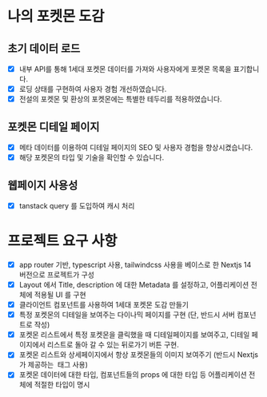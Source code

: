 # 나의 포켓몬 도감
## 초기 데이터 로드
- [x] 내부 API를 통해 1세대 포켓몬 데이터를 가져와 사용자에게 포켓몬 목록을 표기합니다.
- [x] 로딩 상태를 구현하여 사용자 경험 개선하였습니다.
- [x] 전설의 포켓몬 및 환상의 포켓몬에는 특별한 테두리를 적용하였습니다.

## 포켓몬 디테일 페이지
- [x] 메타 데이터를 이용하여 디테일 페이지의 SEO 및 사용자 경험을 향상시켰습니다.
- [x] 해당 포켓몬의 타입 및 기술을 확인할 수 있습니다.

## 웹페이지 사용성
- [x] tanstack query 를 도입하여 캐시 처리

# 프로젝트 요구 사항
- [x]  app router 기반, typescript 사용, tailwindcss 사용을 베이스로 한 Nextjs 14 버전으로 프로젝트가 구성
- [x]  Layout 에서 Title, description 에 대한 Metadata 를 설정하고, 어플리케이션 전체에 적용될 UI 를 구현
- [x]  클라이언트 컴포넌트를 사용하여 1세대 포켓몬 도감 만들기
- [x]  특정 포켓몬의 디테일을 보여주는 다이나믹 페이지를 구현 (단, 반드시 서버 컴포넌트로 작성)
- [x]  포켓몬 리스트에서 특정 포켓몬을 클릭했을 때 디테일페이지를 보여주고, 디테일 페이지에서 리스트로 돌아 갈 수 있는 뒤로가기 버튼 구현.
- [x]  포켓몬 리스트와 상세페이지에서 항상 포켓몬들의 이미지 보여주기 (반드시 Nextjs 가 제공하는 <Image> 태그 사용)
- [x]  포켓몬 데이터에 대한 타입, 컴포넌트들의 props 에 대한 타입 등 어플리케이션 전체에 적절한 타입이 명시
